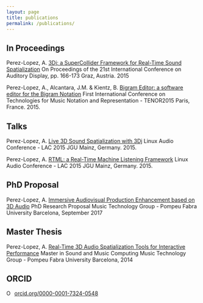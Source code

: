 ```yaml
---
layout: page
title: publications
permalink: /publications/
---
```


## In Proceedings

Perez-Lopez, A.
[3Dj: a SuperCollider Framework for Real-Time Sound Spatialization](http://doi.org/10.5281/zenodo.1188323)
On Proceedings of the 21st International Conference on Auditory Display, pp. 166-173
Graz, Austria. 2015


Perez-Lopez, A., Alcantara, J.M. & Kientz, B.
[Bigram Editor: a software editor for the Bigram Notation](https://zenodo.org/record/923759)
First International Conference on Technologies for Music Notation and Representation - TENOR2015
Paris, France. 2015.

## Talks

Perez-Lopez, A.
[Live 3D Sound Spatialization with 3Dj](http://lac.linuxaudio.org/2015/video.php?id=6)
Linux Audio Conference - LAC 2015
JGU Mainz, Germany. 2015.

Perez-Lopez, A.
[RTML: a Real-Time Machine Listening Framework](http://lac.linuxaudio.org/2015/video.php?id=4)
Linux Audio Conference - LAC 2015
JGU Mainz, Germany. 2015.

## PhD Proposal

Perez-Lopez, A.
[Immersive Audiovisual Production Enhancement based on 3D Audio](https://zenodo.org/record/1188325)
PhD Research Proposal
Music Technology Group - Pompeu Fabra University
Barcelona, September 2017

## Master Thesis

Perez-Lopez, A.
[Real-Time 3D Audio Spatialization Tools for Interactive Performance](https://zenodo.org/record/1188321)
Master in Sound and Music Computing
Music Technology Group - Pompeu Fabra University
Barcelona, 2014


## ORCID
<a href="https://orcid.org/0000-0001-7324-0548" target="orcid.widget" rel="noopener noreferrer" style="vertical-align:top;"><img src="https://orcid.org/sites/default/files/images/orcid_16x16.png" style="width:1em;margin-right:.5em;" alt="ORCID iD icon">orcid.org/0000-0001-7324-0548</a>





<!-- This is the base Jekyll theme. You can find out more info about customizing your Jekyll theme, as well as basic Jekyll usage documentation at [jekyllrb.com](http://jekyllrb.com/)

You can find the source code for the Jekyll new theme at: [github.com/jglovier/jekyll-new](https://github.com/jglovier/jekyll-new)

You can find the source code for Jekyll at [github.com/jekyll/jekyll](https://github.com/jekyll/jekyll) -->

